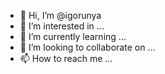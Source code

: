 - 👋 Hi, I’m @igorunya
- 👀 I’m interested in ...
- 🌱 I’m currently learning ...
- 💞️ I’m looking to collaborate on ...
- 📫 How to reach me ...

<!---
igorunya/igorunya is a ✨ special ✨ repository because its `README.md` (this file) appears on your GitHub profile.
You can click the Preview link to take a look at your changes.
--->

